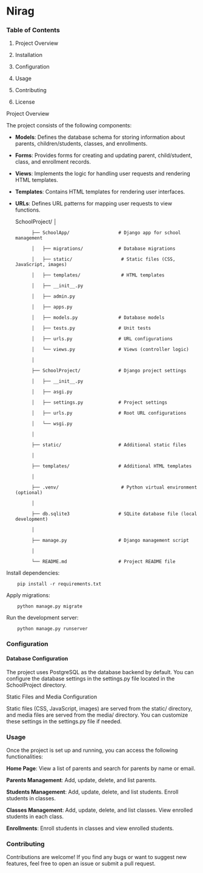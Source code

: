 # Nirag

### Table of Contents

1.  Project Overview

2.  Installation

3. Configuration

4. Usage

5. Contributing

6. License


Project Overview

The project consists of the following components:

* **Models**: Defines the database schema for storing information about parents, children/students, classes, and enrollments.


* **Forms**: Provides forms for creating and updating parent, child/student, class, and enrollment records.


* **Views**: Implements the logic for handling user requests and rendering HTML templates.


* **Templates**: Contains HTML templates for rendering user interfaces.


* **URLs**: Defines URL patterns for mapping user requests to view functions.



    SchoolProject/
            │
            
            ├── SchoolApp/                  # Django app for school management
            
            │   ├── migrations/             # Database migrations
            
            │   ├── static/                  # Static files (CSS, JavaScript, images)
            
            │   ├── templates/               # HTML templates
            
            │   ├── __init__.py
            
            │   ├── admin.py
            
            │   ├── apps.py
            
            │   ├── models.py               # Database models
            
            │   ├── tests.py                # Unit tests
            
            │   ├── urls.py                 # URL configurations
            
            │   └── views.py                # Views (controller logic)
            
            │
            
            ├── SchoolProject/              # Django project settings
            
            │   ├── __init__.py
            
            │   ├── asgi.py
            
            │   ├── settings.py             # Project settings
            
            │   ├── urls.py                 # Root URL configurations
            
            │   └── wsgi.py
            
            │
            
            ├── static/                     # Additional static files
            
            │
            
            ├── templates/                  # Additional HTML templates
            
            │
            
            ├── .venv/                       # Python virtual environment (optional)
            
            │
            
            ├── db.sqlite3                  # SQLite database file (local development)
            
            │
            
            ├── manage.py                   # Django management script
            
            │
            
            └── README.md                   # Project README file


Install dependencies:

        pip install -r requirements.txt

Apply migrations:

        python manage.py migrate

Run the development server:

        python manage.py runserver

### Configuration

#### Database Configuration

The project uses PostgreSQL as the database backend by default. You can configure the database settings in the settings.py file located in the SchoolProject directory.

Static Files and Media Configuration

Static files (CSS, JavaScript, images) are served from the static/ directory, and media files are served from the media/ directory. You can customize these settings in the settings.py file if needed.

### Usage

Once the project is set up and running, you can access the following functionalities:

**Home Page**: View a list of parents and search for parents by name or email.


**Parents Management**:     Add, update, delete, and list parents.


**Students Management**:    Add, update, delete, and list students. Enroll students in classes.


**Classes Management**:     Add, update, delete, and list classes. View enrolled students in each class.


**Enrollments**:    Enroll students in classes and view enrolled students.


### Contributing

Contributions are welcome! If you find any bugs or want to suggest new features, feel free to open an issue or submit a pull request.



